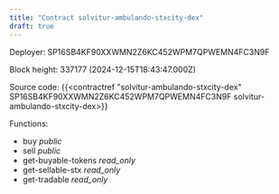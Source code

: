 ```yaml
---
title: "Contract solvitur-ambulando-stxcity-dex"
draft: true
---
```

Deployer: SP16SB4KF90XXWMN2Z6KC452WPM7QPWEMN4FC3N9F


 



Block height: 337177 (2024-12-15T18:43:47.000Z)

Source code: {{<contractref "solvitur-ambulando-stxcity-dex" SP16SB4KF90XXWMN2Z6KC452WPM7QPWEMN4FC3N9F solvitur-ambulando-stxcity-dex>}}

Functions:

* buy _public_
* sell _public_
* get-buyable-tokens _read_only_
* get-sellable-stx _read_only_
* get-tradable _read_only_
